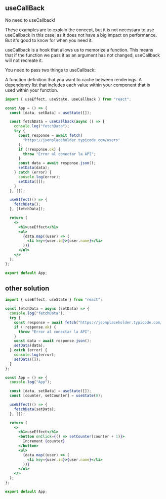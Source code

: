 ## useCallBack

No need to useCallback!

These examples are to explain the concept, but it is not necessary to use useCallback in this case, as it does not have a big impact on performance. But it's good to know for when you need it.

useCallback is a hook that allows us to memorize a function. This means that if the function we pass it as an argument has not changed, useCallback will not recreate it.

You need to pass two things to useCallback:

A function definition that you want to cache between renderings.
A dependency list that includes each value within your component that is used within your function.

```jsx
import { useEffect, useState, useCallback } from "react";

const App = () => {
  const [data, setData] = useState([]);

  const fetchData = useCallback(async () => {
    console.log("fetchData");
    try {
      const response = await fetch(
        "https://jsonplaceholder.typicode.com/users"
      );
      if (!response.ok) {
        throw "Error al conectar la API";
      }
      const data = await response.json();
      setData(data);
    } catch (error) {
      console.log(error);
      setData([]);
    }
  }, []);

  useEffect(() => {
    fetchData();
  }, [fetchData]);

  return (
    <>
      <h1>useEffect</h1>
      <ul>
        {data.map((user) => (
          <li key={user.id}>{user.name}</li>
        ))}
      </ul>
    </>
  );
};

export default App;
```

## other solution

```jsx
import { useEffect, useState } from "react";

const fetchData = async (setData) => {
  console.log("fetchData");
  try {
    const response = await fetch("https://jsonplaceholder.typicode.com/users");
    if (!response.ok) {
      throw "Error al conectar la API";
    }
    const data = await response.json();
    setData(data);
  } catch (error) {
    console.log(error);
    setData([]);
  }
};

const App = () => {
  console.log("App");

  const [data, setData] = useState([]);
  const [counter, setCounter] = useState(0);

  useEffect(() => {
    fetchData(setData);
  }, []);

  return (
    <>
      <h1>useEffect</h1>
      <button onClick={() => setCounter(counter + 1)}>
        Increment {counter}
      </button>
      <ul>
        {data.map((user) => (
          <li key={user.id}>{user.name}</li>
        ))}
      </ul>
    </>
  );
};

export default App;
```
